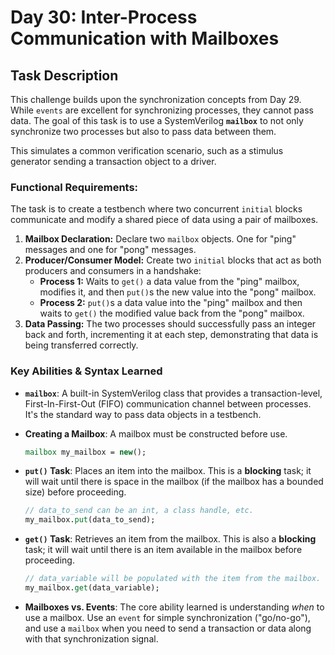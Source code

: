 # Day 30: Inter-Process Communication with Mailboxes

## Task Description

This challenge builds upon the synchronization concepts from Day 29. While `events` are excellent for synchronizing processes, they cannot pass data. The goal of this task is to use a SystemVerilog **`mailbox`** to not only synchronize two processes but also to pass data between them.

This simulates a common verification scenario, such as a stimulus generator sending a transaction object to a driver.

### Functional Requirements:

The task is to create a testbench where two concurrent `initial` blocks communicate and modify a shared piece of data using a pair of mailboxes.

1.  **Mailbox Declaration:** Declare two `mailbox` objects. One for "ping" messages and one for "pong" messages.
2.  **Producer/Consumer Model:** Create two `initial` blocks that act as both producers and consumers in a handshake:
    * **Process 1:** Waits to `get()` a data value from the "ping" mailbox, modifies it, and then `put()`s the new value into the "pong" mailbox.
    * **Process 2:** `put()`s a data value into the "ping" mailbox and then waits to `get()` the modified value back from the "pong" mailbox.
3.  **Data Passing:** The two processes should successfully pass an integer back and forth, incrementing it at each step, demonstrating that data is being transferred correctly.

### Key Abilities & Syntax Learned

* **`mailbox`**: A built-in SystemVerilog class that provides a transaction-level, First-In-First-Out (FIFO) communication channel between processes. It's the standard way to pass data objects in a testbench.

* **Creating a Mailbox**: A mailbox must be constructed before use.
    ```systemverilog
    mailbox my_mailbox = new();
    ```

* **`put()` Task**: Places an item into the mailbox. This is a **blocking** task; it will wait until there is space in the mailbox (if the mailbox has a bounded size) before proceeding.
    ```systemverilog
    // data_to_send can be an int, a class handle, etc.
    my_mailbox.put(data_to_send);
    ```

* **`get()` Task**: Retrieves an item from the mailbox. This is also a **blocking** task; it will wait until there is an item available in the mailbox before proceeding.
    ```systemverilog
    // data_variable will be populated with the item from the mailbox.
    my_mailbox.get(data_variable);
    ```

* **Mailboxes vs. Events**: The core ability learned is understanding *when* to use a mailbox. Use an `event` for simple synchronization ("go/no-go"), and use a `mailbox` when you need to send a transaction or data along with that synchronization signal.
